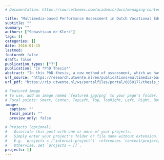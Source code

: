 ```yaml
---
# Documentation: https://sourcethemes.com/academic/docs/managing-content/

title: "Multimedia-based Performance Assessment in Dutch Vocational Education"
subtitle: ""
summary: ""
authors: ["Sebastiaan de Klerk"]
tags: []
categories: []
date: 2016-01-15
lastmod: 
featured: false
draft: false
publication_types: ["7"]
publication: "In *PhD Thesis*"
abstract: "In this PhD thesis, a new method of assessment, which we have called Multimedia-based Performance Assessment (MBPA) is presented and studied in the context of Dutch vocational education. An MBPA is an assessment that incorporates multiple types of multimedia and is used to assess the skills that are usually measured through Performance-based Assessment (PBA). The goal of the research presented in this thesis was to investigate whether MBPA is a more efficient and effective way of assessing students’ skills than the traditional PBA or not. Both qualitative and quantitative evidence is presented to substantiate the use of MBPA in Dutch vocational education. The qualitative research consists of literature study on the measurement structure of PBA (i.e., measurement error), and the current state of research on the use of MBPA in educational measurement (Chapters 1 to 3). Furthermore, a framework for design and development of MBPA was built and presented (Chapter 4). The quantitative research consists of two experimental studies in which a sample of students have both performed in a PBA and two MBPA’s. A validity study has been carried out to investigate to what extent the MBPA can be used to measure skills that are required to perform a specific vocation (confined space guard), and that are currently being measured through a PBA (Chapter 5). A psychometric study was used to study the possibilities of measurement of the same skills in a more complex and interactive computer-based environment. That is, this MBPA resembled more of a ‘game-like’ computer environment in which students had to perform multiple tasks (Chapter 6). Finally, in the Epilogue, the presented research is discussed in a wider context (Chapter 7)."
url_source: "https://research.utwente.nl/en/publications/multimedia-based-performance-assessment-in-dutch-vocational-educa"
url_pdf: "https://ris.utwente.nl/ws/portalfiles/portal/6050177/thesis_S_de_Klerk.pdf"

# Featured image
# To use, add an image named `featured.jpg/png` to your page's folder.
# Focal points: Smart, Center, TopLeft, Top, TopRight, Left, Right, BottomLeft, Bottom, BottomRight.
image:
  caption: ""
  focal_point: ""
  preview_only: false

# Projects (optional).
#   Associate this post with one or more of your projects.
#   Simply enter your project's folder or file name without extension.
#   E.g. `projects = ["internal-project"]` references `content/project/deep-learning/index.md`.
#   Otherwise, set `projects = []`.
projects: []
---
```

